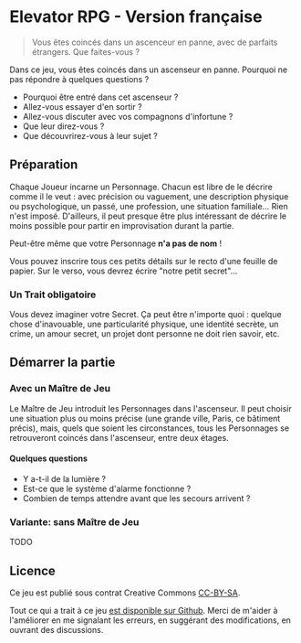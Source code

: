 # Elevator RPG - Version française

> Vous êtes coincés dans un ascenceur en panne, avec de parfaits étrangers. Que faites-vous ?

Dans ce jeu, vous êtes coincés dans un ascenseur en panne. Pourquoi ne pas répondre à quelques questions ?

* Pourquoi être entré dans cet ascenseur ?
* Allez-vous essayer d'en sortir ?
* Allez-vous discuter avec vos compagnons d'infortune ?
* Que leur direz-vous ?
* Que découvrirez-vous à leur sujet ?

## Préparation

Chaque Joueur incarne un Personnage. Chacun est libre de le décrire comme il le
veut : avec précision ou vaguement, une description physique ou psychologique,
un passé, une profession, une situation familiale... Rien n'est imposé.
D'ailleurs, il peut presque être plus intéressant de décrire le moins possible
pour partir en improvisation durant la partie.

Peut-être même que votre Personnage **n'a pas de nom** !

Vous pouvez inscrire tous ces petits détails sur le recto d'une  feuille de
papier. Sur le verso, vous devrez écrire "notre petit secret"...

### Un Trait obligatoire

Vous devez imaginer votre Secret. Ça peut être n'importe quoi : quelque chose
d'inavouable, une particularité physique, une identité secrète, un crime, un
amour secret, un projet dont personne ne doit rien savoir, etc.

## Démarrer la partie

### Avec un Maître de Jeu

Le Maître de Jeu introduit les Personnages dans l'ascenseur. Il peut choisir une
situation plus ou moins précise (une grande ville, Paris, ce bâtiment précis),
mais, quels que soient les circonstances, tous les Personnages se retrouveront
coincés dans l'ascenseur, entre deux étages.

#### Quelques questions

* Y a-t-il de la lumière ?
* Est-ce que le système d'alarme fonctionne ?
* Combien de temps attendre avant que les secours arrivent ?

### Variante: sans Maître de Jeu

TODO

## Licence

Ce jeu est publié sous contrat Creative Commons [CC-BY-SA][CC-BY-SA License].

Tout ce qui a trait à ce jeu [est disponible sur Github][Elevator RPG Github].
Merci de m'aider à l'améliorer en me signalant les erreurs, en suggérant des
modifications, en ouvrant des discussions.

[CC-BY-SA License]: http://creativecommons.org/licenses/by-sa/3.0/fr/
[Elevator RPG Github]: https://github.com/brunobord/elevator-rpg/
